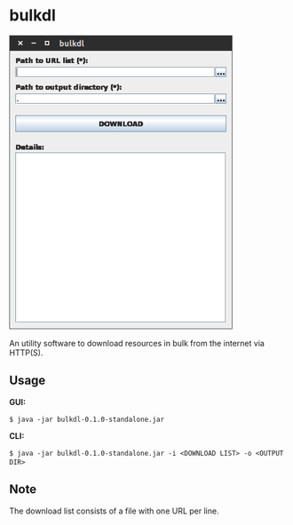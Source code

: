 # bulkdl

![GUI screenshot](resources/screenshot.png)

An utility software to download resources in bulk from the internet via HTTP(S).

## Usage

**GUI:**

    $ java -jar bulkdl-0.1.0-standalone.jar

**CLI:**

	$ java -jar bulkdl-0.1.0-standalone.jar -i <DOWNLOAD LIST> -o <OUTPUT DIR>


## Note

The download list consists of a file with one URL per line.
